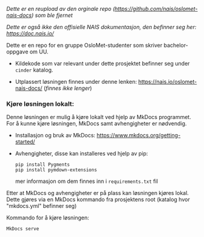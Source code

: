 *Dette er en reupload av den orginale repo (https://github.com/nais/oslomet-nais-docs) som ble fjernet*

*Dette er også ikke den offisielle NAIS dokumentasjon, den befinner seg her: https://doc.nais.io/*

Dette er en repo for en gruppe OsloMet-studenter som skriver bachelor-oppgave om UU.

- Kildekode som var relevant under dette prosjektet befinner seg under `cinder` katalog.

- Utplassert løsningen finnes under denne lenken: https://nais.io/oslomet-nais-docs/ (*finnes ikke lenger*)

### Kjøre løsningen lokalt:

Denne løsningen er mulig å kjøre lokalt ved hjelp av MkDocs programmet.
For å kunne kjøre løsningen, MkDocs samt avhengigheter er nødvendig.

- Installasjon og bruk av MkDocs:
  https://www.mkdocs.org/getting-started/

- Avhengigheter,
  disse kan installeres ved hjelp av pip:

  ```
  pip install Pygments
  pip install pymdown-extensions
  ```

  mer informasjon om dem finnes inn i `requirements.txt` fil

Etter at MkDocs og avhengigheter er på plass kan løsningen kjøres lokal.
Dette gjøres via en MkDocs kommando fra prosjektens root (katalog hvor "mkdocs.yml" befinner seg)

Kommando for å kjøre løsningen:
  ```
  MkDocs serve
  ```